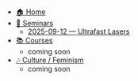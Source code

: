- [🏠 Home](/)
- [📝 Seminars](seminars/README.md)
  - [2025-09-12 — Ultrafast Lasers](seminars/2025-09-12-ultrafast-lasers.md)
- [📚 Courses](#)
  - coming soon
- [🎶 Culture / Feminism](#)
  - coming soon

